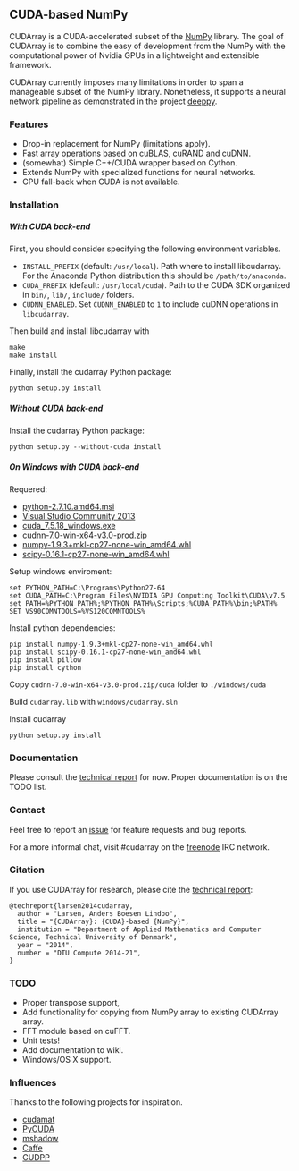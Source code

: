 ## CUDA-based NumPy

CUDArray is a CUDA-accelerated subset of the [NumPy](http://www.numpy.org/) library.
The goal of CUDArray is to combine the easy of development from the NumPy with the computational power of Nvidia GPUs in a lightweight and extensible framework.

CUDArray currently imposes many limitations in order to span a manageable subset of the NumPy library.
Nonetheless, it supports a neural network pipeline as demonstrated in the project [deeppy](http://github.com/andersbll/deeppy/).


### Features
- Drop-in replacement for NumPy (limitations apply).
- Fast array operations based on cuBLAS, cuRAND and cuDNN.
- (somewhat) Simple C++/CUDA wrapper based on Cython.
- Extends NumPy with specialized functions for neural networks.
- CPU fall-back when CUDA is not available.


### Installation
##### With CUDA back-end
First, you should consider specifying the following environment variables.
 - `INSTALL_PREFIX` (default: `/usr/local`). Path where to install libcudarray. For the Anaconda Python distribution this should be `/path/to/anaconda`.
 - `CUDA_PREFIX` (default: `/usr/local/cuda`). Path to the CUDA SDK organized in `bin/`, `lib/`, `include/` folders.
 - `CUDNN_ENABLED`. Set `CUDNN_ENABLED` to `1` to include cuDNN operations in `libcudarray`.

Then build and install libcudarray with

    make
    make install

Finally, install the cudarray Python package:

    python setup.py install


##### Without CUDA back-end
Install the cudarray Python package:

    python setup.py --without-cuda install

##### On Windows with CUDA back-end
Requered:
 - [python-2.7.10.amd64.msi](https://www.python.org/downloads/)
 - [Visual Studio Community 2013](https://www.visualstudio.com/en-us/news/vs2013-community-vs.aspx)
 - [cuda_7.5.18_windows.exe](https://developer.nvidia.com/cuda-downloads)
 - [cudnn-7.0-win-x64-v3.0-prod.zip](https://developer.nvidia.com/cudnn)
 - [numpy-1.9.3+mkl-cp27-none-win_amd64.whl](http://www.lfd.uci.edu/~gohlke/pythonlibs/)
 - [scipy-0.16.1-cp27-none-win_amd64.whl](http://www.lfd.uci.edu/~gohlke/pythonlibs/)

Setup windows enviroment:

    set PYTHON_PATH=C:\Programs\Python27-64
    set CUDA_PATH=C:\Program Files\NVIDIA GPU Computing Toolkit\CUDA\v7.5
    set PATH=%PYTHON_PATH%;%PYTHON_PATH%\Scripts;%CUDA_PATH%\bin;%PATH%
    SET VS90COMNTOOLS=%VS120COMNTOOLS%

Install python dependencies:

    pip install numpy-1.9.3+mkl-cp27-none-win_amd64.whl
    pip install scipy-0.16.1-cp27-none-win_amd64.whl
    pip install pillow
    pip install cython

Copy `cudnn-7.0-win-x64-v3.0-prod.zip/cuda` folder to `./windows/cuda`
    
Build `cudarray.lib` with `windows/cudarray.sln`
    
Install cudarray

    python setup.py install
    
### Documentation
Please consult the [technical report][techreport] for now.
Proper documentation is on the TODO list.


### Contact
Feel free to report an [issue](http://github.com/andersbll/cudarray/issues) for feature requests and bug reports.

For a more informal chat, visit #cudarray on the [freenode](http://freenode.net/) IRC network.


### Citation
If you use CUDArray for research, please cite the [technical report][techreport]:

    @techreport{larsen2014cudarray,
      author = "Larsen, Anders Boesen Lindbo",
      title = "{CUDArray}: {CUDA}-based {NumPy}",
      institution = "Department of Applied Mathematics and Computer Science, Technical University of Denmark",
      year = "2014",
      number = "DTU Compute 2014-21",
    }


### TODO
- Proper transpose support,
- Add functionality for copying from NumPy array to existing CUDArray array.
- FFT module based on cuFFT.
- Unit tests!
- Add documentation to wiki.
- Windows/OS X support.


### Influences
Thanks to the following projects for inspiration.
 - [cudamat](http://github.com/cudamat/cudamat)
 - [PyCUDA](http://mathema.tician.de/software/pycuda/)
 - [mshadow](http://github.com/tqchen/mshadow/)
 - [Caffe](http://caffe.berkeleyvision.org/)
 - [CUDPP](http://cudpp.github.io/)


[techreport]: http://www2.compute.dtu.dk/~abll/pubs/larsen2014cudarray.pdf
